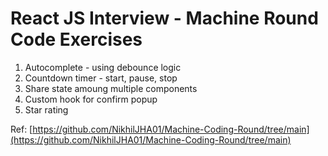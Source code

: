 # React JS Interview - Machine Round Code Exercises

1. Autocomplete - using debounce logic
2. Countdown timer - start, pause, stop
3. Share state amoung multiple components
4. Custom hook for confirm popup
5. Star rating

Ref: [https://github.com/NikhilJHA01/Machine-Coding-Round/tree/main](https://github.com/NikhilJHA01/Machine-Coding-Round/tree/main)
